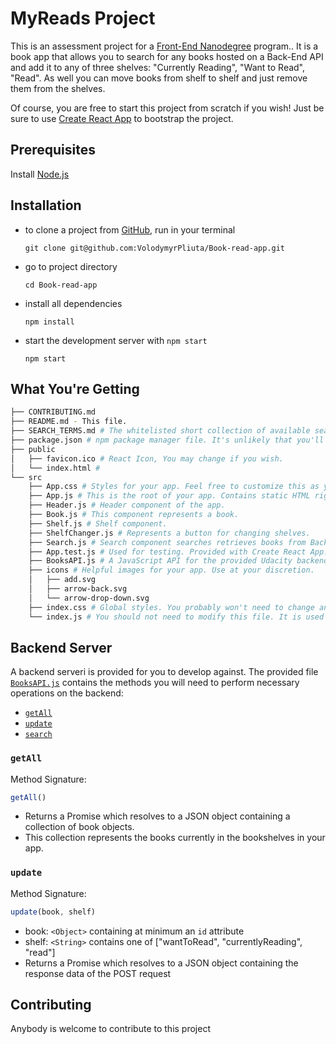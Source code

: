 # MyReads Project

This is an assessment project for a [Front-End Nanodegree](https://www.udacity.com/course/front-end-web-developer-nanodegree--nd001) program.. It is a book app that allows you to search for any books hosted on a Back-End API and add it to any of three shelves: "Currently Reading", "Want to Read", "Read". As well you can move books from shelf to shelf and just remove them from the shelves.

Of course, you are free to start this project from scratch if you wish! Just be sure to use [Create React App](https://github.com/facebookincubator/create-react-app) to bootstrap the project.

## Prerequisites

Install [Node.js](https://nodejs.org/en/)

## Installation

* to clone a project from [GitHub](git@github.com:VolodymyrPliuta/Book-read-app.git), run in your terminal
    ```
   git clone git@github.com:VolodymyrPliuta/Book-read-app.git
   ```
* go to project directory
  ```
  cd Book-read-app
  ```
* install all dependencies
   ```
   npm install
   ```
* start the development server with `npm start`
   ```
   npm start
   ```

## What You're Getting
```bash
├── CONTRIBUTING.md
├── README.md - This file.
├── SEARCH_TERMS.md # The whitelisted short collection of available search terms for you to use with your app.
├── package.json # npm package manager file. It's unlikely that you'll need to modify this.
├── public
│   ├── favicon.ico # React Icon, You may change if you wish.
│   └── index.html #
└── src
    ├── App.css # Styles for your app. Feel free to customize this as you desire.
    ├── App.js # This is the root of your app. Contains static HTML right now.
    ├── Header.js # Header component of the app.
    ├── Book.js # This component represents a book.
    ├── Shelf.js # Shelf component.
    ├── ShelfChanger.js # Represents a button for changing shelves.
    ├── Search.js # Search component searches retrieves books from Back-End API.
    ├── App.test.js # Used for testing. Provided with Create React App.
    ├── BooksAPI.js # A JavaScript API for the provided Udacity backend. Instructions for the methods are below.
    ├── icons # Helpful images for your app. Use at your discretion.
    │   ├── add.svg
    │   ├── arrow-back.svg
    │   └── arrow-drop-down.svg
    ├── index.css # Global styles. You probably won't need to change anything here.
    └── index.js # You should not need to modify this file. It is used for DOM rendering only.
```

## Backend Server

A backend serveri is provided for you to develop against. The provided file [`BooksAPI.js`](src/BooksAPI.js) contains the methods you will need to perform necessary operations on the backend:

* [`getAll`](#getall)
* [`update`](#update)
* [`search`](#search)

### `getAll`

Method Signature:

```js
getAll()
```

* Returns a Promise which resolves to a JSON object containing a collection of book objects.
* This collection represents the books currently in the bookshelves in your app.

### `update`

Method Signature:

```js
update(book, shelf)
```

* book: `<Object>` containing at minimum an `id` attribute
* shelf: `<String>` contains one of ["wantToRead", "currentlyReading", "read"]
* Returns a Promise which resolves to a JSON object containing the response data of the POST request

## Contributing

Anybody is welcome to contribute to this project


